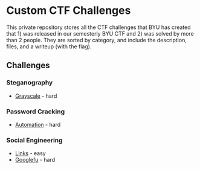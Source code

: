 # Custom CTF Challenges
This private repository stores all the CTF challenges that BYU has created that 1) was released in our semesterly BYU CTF and 2) was solved by more than 2 people. They are sorted by category, and include the description, files, and a writeup (with the flag). 

## Challenges
### Steganography
* [Grayscale](https://github.com/BYU-CTF-group/old-ctf-challenges/tree/master/steganography/grayscale) - hard

### Password Cracking
* [Automation](https://github.com/BYU-CTF-group/old-ctf-challenges/tree/master/password-cracking/automation) - hard

### Social Engineering
* [Links](https://github.com/BYU-CTF-group/old-ctf-challenges/tree/master/social-engineering/links) - easy
* [Googlefu](https://github.com/BYU-CTF-group/old-ctf-challenges/tree/master/social-engineering/googlefu) - hard
